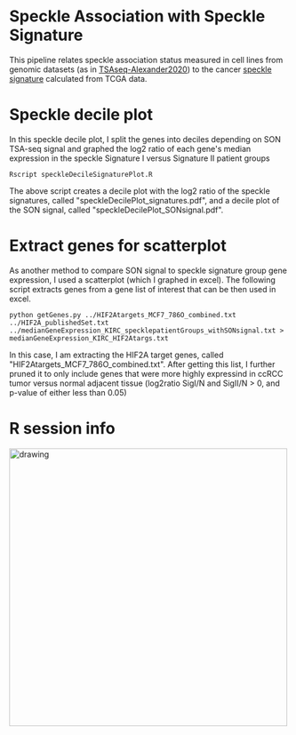 # Speckle Association with Speckle Signature
This pipeline relates speckle association status measured in cell lines from genomic datasets (as in [TSAseq-Alexander2020](https://github.com/katealexander/TSAseq-Alexander2020.git)) to the cancer [speckle signature](https://github.com/katealexander/speckleSignature.git) calculated from TCGA data. 

# Speckle decile plot
In this speckle decile plot, I split the genes into deciles depending on SON TSA-seq signal and graphed the log2 ratio of each gene's median expression in the speckle Signature I versus Signature II patient groups

```Rscript speckleDecileSignaturePlot.R```

The above script creates a decile plot with the log2 ratio of the speckle signatures, called "speckleDecilePlot_signatures.pdf", and a decile plot of the SON signal, called "speckleDecilePlot_SONsignal.pdf".

# Extract genes for scatterplot
As another method to compare SON signal to speckle signature group gene expression, I used a scatterplot (which I graphed in excel). The following script extracts genes from a gene list of interest that can be then used in excel. 

```python getGenes.py ../HIF2Atargets_MCF7_786O_combined.txt ../HIF2A_publishedSet.txt ../medianGeneExpression_KIRC_specklepatientGroups_withSONsignal.txt > medianGeneExpression_KIRC_HIF2Atargs.txt```

In this case, I am extracting the HIF2A target genes, called "HIF2Atargets_MCF7_786O_combined.txt". After getting this list, I further pruned it to only include genes that were more highly expressind in ccRCC tumor versus normal adjacent tissue (log2ratio SigI/N and SigII/N > 0, and p-value of either less than 0.05)

# R session info
<img src="https://github.com/katealexander/dataIntegration-Alexander2023/blob/main/images/RsessionInfo_%20speckleAssociationWithSpeckleSignature.png" alt="drawing" width="500"/>



